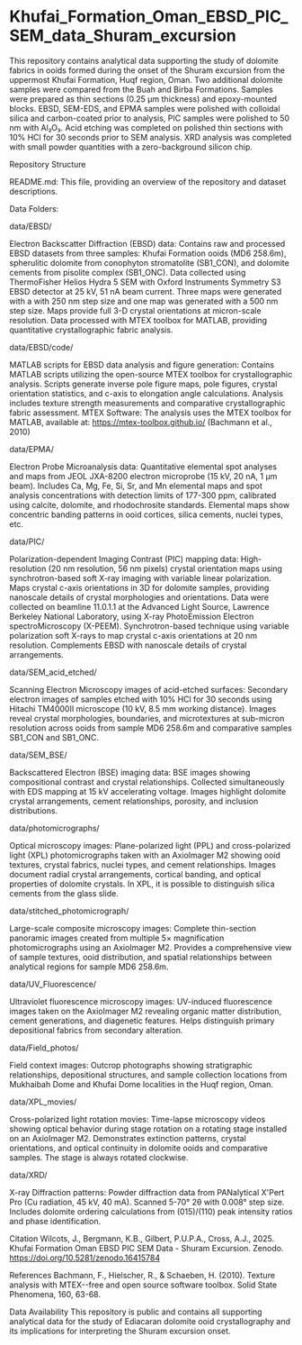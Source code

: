# Khufai_Formation_Oman_EBSD_PIC_SEM_data_Shuram_excursion

This repository contains analytical data supporting the study of dolomite fabrics in ooids formed during the onset of the Shuram excursion from the uppermost Khufai Formation, Huqf region, Oman. Two additional dolomite samples were compared from the Buah and Birba Formations. Samples were prepared as thin sections (0.25 μm thickness) and epoxy-mounted blocks. EBSD, SEM-EDS, and EPMA samples were polished with colloidal silica and carbon-coated prior to analysis, PIC samples were polished to 50 nm with Al₂O₃. Acid etching was completed on polished thin sections with 10% HCl for 30 seconds prior to SEM analysis. XRD analysis was completed with small powder quantities with a zero-background silicon chip.

Repository Structure

README.md: This file, providing an overview of the repository and dataset descriptions.

Data Folders:

data/EBSD/

Electron Backscatter Diffraction (EBSD) data: Contains raw and processed EBSD datasets from three samples: Khufai Formation ooids (MD6 258.6m), spherulitic dolomite from conophyton stromatolite (SB1_CON), and dolomite cements from pisolite complex (SB1_ONC). Data collected using ThermoFisher Helios Hydra 5 SEM with Oxford Instruments Symmetry S3 EBSD detector at 25 kV, 51 nA beam current. Three maps were generated with a with 250 nm step size and one map was generated with a 500 nm step size. Maps provide full 3-D crystal orientations at micron-scale resolution. Data processed with MTEX toolbox for MATLAB, providing quantitative crystallographic fabric analysis.

data/EBSD/code/

MATLAB scripts for EBSD data analysis and figure generation: Contains MATLAB scripts utilizing the open-source MTEX toolbox for crystallographic analysis. Scripts generate inverse pole figure maps, pole figures, crystal orientation statistics, and c-axis to elongation angle calculations. Analysis includes texture strength measurements and comparative crystallographic fabric assessment.
MTEX Software: The analysis uses the MTEX toolbox for MATLAB, available at: https://mtex-toolbox.github.io/ (Bachmann et al., 2010)

data/EPMA/

Electron Probe Microanalysis data: Quantitative elemental spot analyses and maps from JEOL JXA-8200 electron microprobe (15 kV, 20 nA, 1 μm beam). Includes Ca, Mg, Fe, Si, Sr, and Mn elemental maps and spot analysis concentrations with detection limits of 177-300 ppm, calibrated using calcite, dolomite, and rhodochrosite standards. Elemental maps show concentric banding patterns in ooid cortices, silica cements, nuclei types, etc.

data/PIC/

Polarization-dependent Imaging Contrast (PIC) mapping data: High-resolution (20 nm resolution, 56 nm pixels) crystal orientation maps using synchrotron-based soft X-ray imaging with variable linear polarization. Maps crystal c-axis orientations in 3D for dolomite samples, providing nanoscale details of crystal morphologies and orientations. Data were collected on beamline 11.0.1.1 at the Advanced Light Source, Lawrence Berkeley National Laboratory, using X-ray PhotoEmission Electron spectroMicroscopy (X-PEEM). Synchrotron-based technique using variable polarization soft X-rays to map crystal c-axis orientations at 20 nm resolution. Complements EBSD with nanoscale details of crystal arrangements.

data/SEM_acid_etched/

Scanning Electron Microscopy images of acid-etched surfaces: Secondary electron images of samples etched with 10% HCl for 30 seconds using Hitachi TM4000II microscope (10 kV, 8.5 mm working distance). Images reveal crystal morphologies, boundaries, and microtextures at sub-micron resolution across ooids from sample MD6 258.6m and comparative samples SB1_CON and SB1_ONC.

data/SEM_BSE/

Backscattered Electron (BSE) imaging data: BSE images showing compositional contrast and crystal relationships. Collected simultaneously with EDS mapping at 15 kV accelerating voltage. Images highlight dolomite crystal arrangements, cement relationships, porosity, and inclusion distributions.

data/photomicrographs/

Optical microscopy images: Plane-polarized light (PPL) and cross-polarized light (XPL) photomicrographs taken with an AxioImager M2 showing ooid textures, crystal fabrics, nuclei types, and cement relationships. Images document radial crystal arrangements, cortical banding, and optical properties of dolomite crystals. In XPL, it is possible to distinguish silica cements from the glass slide.

data/stitched_photomicrograph/

Large-scale composite microscopy images: Complete thin-section panoramic images created from multiple 5× magnification photomicrographs using an AxioImager M2. Provides a comprehensive view of sample textures, ooid distribution, and spatial relationships between analytical regions for sample MD6 258.6m.

data/UV_Fluorescence/

Ultraviolet fluorescence microscopy images: UV-induced fluorescence images taken on the AxioImager M2 revealing organic matter distribution, cement generations, and diagenetic features. Helps distinguish primary depositional fabrics from secondary alteration.

data/Field_photos/

Field context images: Outcrop photographs showing stratigraphic relationships, depositional structures, and sample collection locations from Mukhaibah Dome and Khufai Dome localities in the Huqf region, Oman.

data/XPL_movies/

Cross-polarized light rotation movies: Time-lapse microscopy videos showing optical behavior during stage rotation on a rotating stage installed on an AxioImager M2. Demonstrates extinction patterns, crystal orientations, and optical continuity in dolomite ooids and comparative samples. The stage is always rotated clockwise.  

data/XRD/

X-ray Diffraction patterns: Powder diffraction data from PANalytical X'Pert Pro (Cu radiation, 45 kV, 40 mA). Scanned 5-70° 2θ with 0.008° step size. Includes dolomite ordering calculations from (015)/(110) peak intensity ratios and phase identification.

Citation
Wilcots, J., Bergmann, K.B., Gilbert, P.U.P.A., Cross, A.J., 2025. Khufai Formation Oman EBSD PIC SEM Data - Shuram Excursion. Zenodo. https://doi.org/10.5281/zenodo.16415784

References
Bachmann, F., Hielscher, R., & Schaeben, H. (2010). Texture analysis with MTEX--free and open source software toolbox. Solid State Phenomena, 160, 63-68.

Data Availability
This repository is public and contains all supporting analytical data for the study of Ediacaran dolomite ooid crystallography and its implications for interpreting the Shuram excursion onset.
